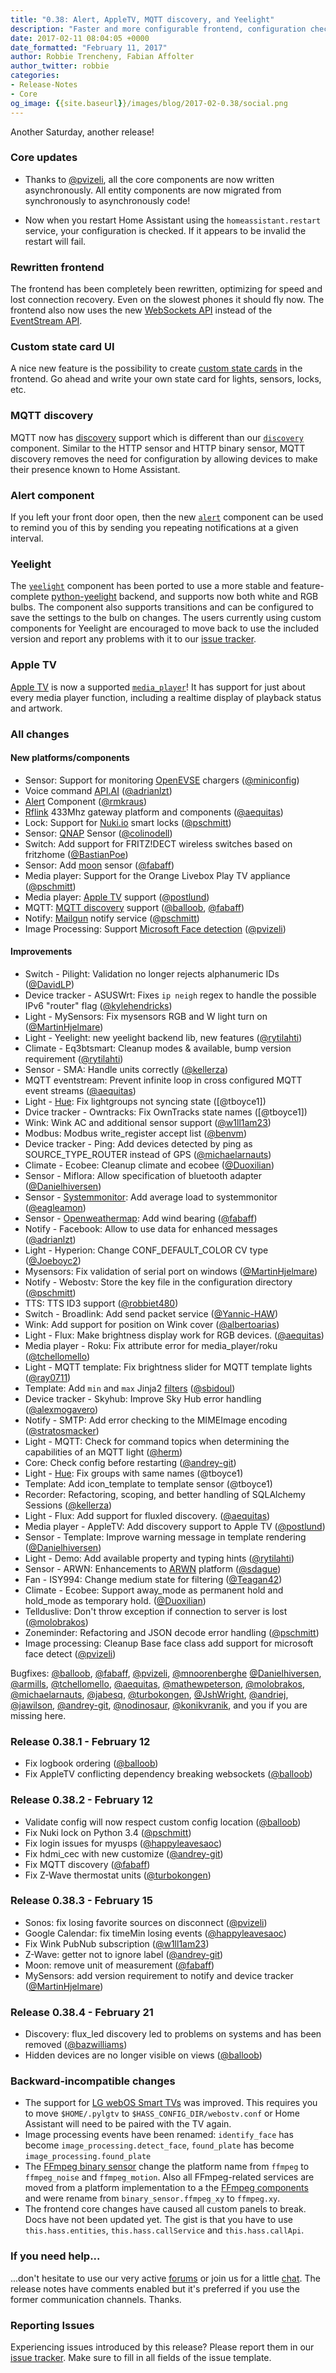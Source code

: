 ```yaml
---
title: "0.38: Alert, AppleTV, MQTT discovery, and Yeelight"
description: "Faster and more configurable frontend, configuration check, and complete move to async for core"
date: 2017-02-11 08:04:05 +0000
date_formatted: "February 11, 2017"
author: Robbie Trencheny, Fabian Affolter
author_twitter: robbie
categories:
- Release-Notes
- Core
og_image: {{site.baseurl}}/images/blog/2017-02-0.38/social.png
---
```


Another Saturday, another release!

### Core updates
- Thanks to [@pvizeli], all the core components are now written asynchronously. All entity components are now migrated from synchronously to asynchronously code!

- Now when you restart Home Assistant using the `homeassistant.restart` service, your configuration is checked. If it appears to be invalid the restart will fail.

### Rewritten frontend
The frontend has been completely been rewritten, optimizing for speed and lost connection recovery. Even on the slowest phones it should fly now. The frontend also now uses the new [WebSockets API][websocket-api] instead of the [EventStream API][event-stream-api].

### Custom state card UI
A nice new feature is the possibility to create [custom state cards][custom-ui-cards] in the frontend. Go ahead and write your own state card for lights, sensors, locks, etc.

### MQTT discovery
MQTT now has [discovery][mqtt-discovery] support which is different than our [`discovery`][discovery] component. Similar to the HTTP sensor and HTTP binary sensor, MQTT discovery removes the need for configuration by allowing devices to make their presence known to Home Assistant.

### Alert component
If you left your front door open, then the new [`alert`][alert] component can be used to remind you of this by sending you repeating notifications at a given interval.

### Yeelight
The [`yeelight`][yeelight] component has been ported to use a more stable and feature-complete [python-yeelight][python-yeelight] backend, and supports now both white and RGB bulbs. The component also supports transitions and can be configured to save the settings to the bulb on changes. The users currently using custom components for Yeelight are encouraged to move back to use the included version and report any problems with it to our [issue tracker][issue].

### Apple TV
[Apple TV][apple-tv] is now a supported [`media_player`][media-player]! It has support for just about every media player function, including a realtime display of playback status and artwork.

### All changes
#### New platforms/components

- Sensor: Support for monitoring [OpenEVSE][openevse] chargers ([@miniconfig])
- Voice command [API.AI][apiai] ([@adrianlzt])
- [Alert][alert] Component ([@rmkraus])
- [Rflink][rflink] 433Mhz gateway platform and components ([@aequitas])
- Lock: Support for [Nuki.io][nuki] smart locks ([@pschmitt])
- Sensor: [QNAP][qnap] Sensor ([@colinodell])
- Switch: Add support for FRITZ!DECT wireless switches based on fritzhome ([@BastianPoe])
- Sensor: Add [moon][moon] sensor ([@fabaff])
- Media player: Support for the Orange Livebox Play TV appliance ([@pschmitt])
- Media player: [Apple TV][apple-tv] support ([@postlund])
- MQTT: [MQTT discovery][mqtt-discovery] support ([@balloob], [@fabaff])
- Notify: [Mailgun][mailgun] notify service ([@pschmitt])
- Image Processing: Support [Microsoft Face detection][face-detect] ([@pvizeli])

#### Improvements

- Switch - Pilight: Validation no longer rejects alphanumeric IDs ([@DavidLP])
- Device tracker - ASUSWrt: Fixes `ip neigh` regex to handle the possible IPv6 "router" flag ([@kylehendricks])
- Light - MySensors: Fix mysensors RGB and W light turn on ([@MartinHjelmare])
- Light - Yeelight: new yeelight backend lib, new features ([@rytilahti])
- Climate - Eq3btsmart: Cleanup modes & available, bump version requirement ([@rytilahti])
- Sensor - SMA: Handle units correctly ([@kellerza])
- MQTT eventstream: Prevent infinite loop in cross configured MQTT event streams ([@aequitas])
- Light - [Hue][hue]: Fix lightgroups not syncing state ([@tboyce1])
- Dvice tracker - Owntracks: Fix OwnTracks state names ([@tboyce1])
- Wink: Wink AC and additional sensor support ([@w1ll1am23])
- Modbus: Modbus write_register accept list ([@benvm])
- Device tracker - Ping: Add devices detected by ping as SOURCE_TYPE_ROUTER instead of GPS ([@michaelarnauts])
- Climate - Ecobee: Cleanup climate and ecobee ([@Duoxilian])
- Sensor - Miflora: Allow specification of bluetooth adapter ([@Danielhiversen])
- Sensor - [Systemmonitor][systemmonitor]: Add average load to systemmonitor ([@eagleamon])
- Sensor - [Openweathermap][owm]: Add wind bearing ([@fabaff])
- Notify - Facebook: Allow to use data for enhanced messages ([@adrianlzt])
- Light - Hyperion: Change CONF_DEFAULT_COLOR CV type ([@Joeboyc2])
- Mysensors: Fix validation of serial port on windows ([@MartinHjelmare])
- Notify - Webostv: Store the key file in the configuration directory ([@pschmitt])
- TTS: TTS ID3 support ([@robbiet480])
- Switch - Broadlink: Add send packet service ([@Yannic-HAW])
- Wink: Add support for position on Wink cover ([@albertoarias])
- Light - Flux: Make brightness display work for RGB devices. ([@aequitas])
- Media player - Roku: Fix attribute error for media_player/roku ([@tchellomello])
- Light - MQTT template: Fix brightness slider for MQTT template lights ([@ray0711])
- Template: Add `min` and `max` Jinja2 [filters][filters] ([@sbidoul])
- Device tracker - Skyhub: Improve Sky Hub error handling ([@alexmogavero])
- Notify - SMTP: Add error checking to the MIMEImage encoding ([@stratosmacker])
- Light - MQTT: Check for command topics when determining the capabilities of an MQTT light ([@herm])
- Core: Check config before restarting ([@andrey-git])
- Light - [Hue][hue]: Fix groups with same names (@tboyce1)
- Template: Add icon_template to template sensor (@tboyce1)
- Recorder: Refactoring, scoping, and better handling of SQLAlchemy Sessions ([@kellerza])
- Light - Flux: Add support for fluxled discovery. ([@aequitas])
- Media player - AppleTV: Add discovery support to Apple TV ([@postlund])
- Sensor - Template: Improve warning message in template rendering ([@Danielhiversen])
- Light - Demo: Add available property and typing hints ([@rytilahti])
- Sensor - ARWN: Enhancements to [ARWN][arwn] platform ([@sdague])
- Fan - ISY994: Change medium state for filtering ([@Teagan42])
- Climate - Ecobee: Support away_mode as permanent hold and hold_mode as temporary hold. ([@Duoxilian])
- Tellduslive: Don't throw exception if connection to server is lost ([@molobrakos])
- Zoneminder: Refactoring and JSON decode error handling ([@pschmitt])
- Image processing: Cleanup Base face class add support for microsoft face detect ([@pvizeli])

Bugfixes: [@balloob], [@fabaff], [@pvizeli], [@mnoorenberghe] [@Danielhiversen], [@armills], [@tchellomello], [@aequitas], [@mathewpeterson], [@molobrakos], [@michaelarnauts], [@jabesq], [@turbokongen], [@JshWright], [@andriej], [@jawilson], [@andrey-git], [@nodinosaur], [@konikvranik], and you if you are missing here.

### Release 0.38.1 - February 12

- Fix logbook ordering ([@balloob])
- Fix AppleTV conflicting dependency breaking websockets ([@balloob])

### Release 0.38.2 - February 12

- Validate config will now respect custom config location ([@balloob])
- Fix Nuki lock on Python 3.4 ([@pschmitt])
- Fix login issues for myusps ([@happyleavesaoc])
- Fix hdmi_cec with new customize ([@andrey-git])
- Fix MQTT discovery ([@fabaff])
- Fix Z-Wave thermostat units ([@turbokongen])

### Release 0.38.3 - February 15

- Sonos: fix losing favorite sources on disconnect ([@pvizeli])
- Google Calendar: fix timeMin losing events ([@happyleavesaoc])
- Fix Wink PubNub subscription ([@w1ll1am23])
- Z-Wave: getter not to ignore label ([@andrey-git])
- Moon: remove unit of measurement ([@fabaff])
- MySensors: add version requirement to notify and device tracker ([@MartinHjelmare])

### Release 0.38.4 - February 21

 - Discovery: flux_led discovery led to problems on systems and has been removed ([@bazwilliams])
 - Hidden devices are no longer visible on views ([@balloob])


### Backward-incompatible changes
- The support for [LG webOS Smart TVs][webostv] was improved. This requires you to move `$HOME/.pylgtv` to `$HASS_CONFIG_DIR/webostv.conf` or Home Assistant will need to be paired with the TV again.
- Image processing events have been renamed: `identify_face` has become `image_processing.detect_face`, `found_plate` has become `image_processing.found_plate`
- The [FFmpeg binary sensor][ffmpeg-bin] change the platform name from `ffmpeg` to `ffmpeg_noise` and `ffmpeg_motion`. Also all FFmpeg-related services are moved from a platform implementation to a the [FFmpeg components][ffmpeg] and were rename from `binary_sensor.ffmpeg_xy` to `ffmpeg.xy`.
- The frontend core changes have caused all custom panels to break. Docs have not been updated yet. The gist is that you have to use `this.hass.entities`, `this.hass.callService` and `this.hass.callApi`.

### If you need help...
...don't hesitate to use our very active [forums][forum] or join us for a little [chat][discord]. The release notes have comments enabled but it's preferred if you use the former communication channels. Thanks.

### Reporting Issues
Experiencing issues introduced by this release? Please report them in our [issue tracker][issue]. Make sure to fill in all fields of the issue template.

[@bazwilliams]: https://github.com/bazwilliams
[@acambitsis]: https://github.com/acambitsis
[@adrianlzt]: https://github.com/adrianlzt
[@aequitas]: https://github.com/aequitas
[@albertoarias]: https://github.com/albertoarias
[@alexmogavero]: https://github.com/alexmogavero
[@andrey-git]: https://github.com/andrey-git
[@andriej]: https://github.com/andriej
[@armills]: https://github.com/armills
[@balloob]: https://github.com/balloob
[@BastianPoe]: https://github.com/BastianPoe
[@benvm]: https://github.com/benvm
[@colinodell]: https://github.com/colinodell
[@Danielhiversen]: https://github.com/Danielhiversen
[@DavidLP]: https://github.com/DavidLP
[@Duoxilian]: https://github.com/Duoxilian
[@eagleamon]: https://github.com/eagleamon
[@fabaff]: https://github.com/fabaff
[@happyleavesaoc]: https://github.com/happyleavesaoc
[@herm]: https://github.com/herm
[@jabesq]: https://github.com/jabesq
[@jawilson]: https://github.com/jawilson
[@Joeboyc2]: https://github.com/Joeboyc2
[@JshWright]: https://github.com/JshWright
[@kellerza]: https://github.com/kellerza
[@konikvranik]: https://github.com/konikvranik
[@kylehendricks]: https://github.com/kylehendricks
[@LinuxChristian]: https://github.com/LinuxChristian
[@MartinHjelmare]: https://github.com/MartinHjelmare
[@mathewpeterson]: https://github.com/mathewpeterson
[@michaelarnauts]: https://github.com/michaelarnauts
[@miniconfig]: https://github.com/miniconfig
[@mnoorenberghe]: https://github.com/mnoorenberghe
[@molobrakos]: https://github.com/molobrakos
[@nodinosaur]: https://github.com/nodinosaur
[@postlund]: https://github.com/postlund
[@pschmitt]: https://github.com/pschmitt
[@pvizeli]: https://github.com/pvizeli
[@ray0711]: https://github.com/ray0711
[@rmkraus]: https://github.com/rmkraus
[@robbiet480]: https://github.com/robbiet480
[@rytilahti]: https://github.com/rytilahti
[@sbidoul]: https://github.com/sbidoul
[@sdague]: https://github.com/sdague
[@stratosmacker]: https://github.com/stratosmacker
[@tchellomello]: https://github.com/tchellomello
[@Teagan42]: https://github.com/Teagan42
[@turbokongen]: https://github.com/turbokongen
[@valentinalexeev]: https://github.com/valentinalexeev
[@w1ll1am23]: https://github.com/w1ll1am23
[@Yannic-HAW]: https://github.com/Yannic-HAW

[alert]: /integrations/alert/
[apiai]: /integrations/dialogflow
[apple-tv]: /integrations/apple_tv
[arwn]: /integrations/arwn
[custom-ui-cards]: /developers/frontend_creating_custom_ui
[discovery]: /integrations/discovery/
[face-detect]: /integrations/microsoft_face_detect
[ffmpeg-bin]: /integrations/ffmpeg_motion
[ffmpeg]: /integrations/ffmpeg/
[filters]: /topics/templating/#home-assistant-template-extensions
[hue]: /integrations/hue
[mailgun]: /integrations/mailgun
[media-player]: /integrations/media_player/
[moon]: /integrations/moon
[mqtt-discovery]: /integrations/mqtt/#discovery
[nuki]: /integrations/nuki
[openevse]: /integrations/openevse
[owm]: /integrations/openweathermap#sensor
[python-yeelight]: https://gitlab.com/stavros/python-yeelight
[qnap]: /integrations/qnap
[rflink]: /integrations/rflink/
[systemmonitor]: /integrations/systemmonitor
[webostv]: /integrations/webostv#media-player
[yeelight]: /integrations/yeelight

[event-stream-api]: /developers/server_sent_events/
[forum]: https://community.home-assistant.io/
[issue]: https://github.com/home-assistant/home-assistant/issues
[websocket-api]: /developers/websocket_api/
[discord]: https://discord.gg/c5DvZ4e
